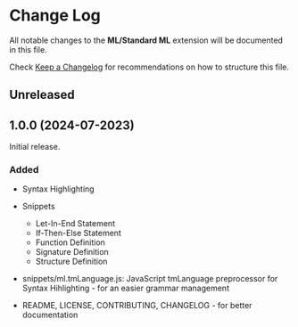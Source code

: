 # Change Log

All notable changes to the **ML/Standard ML** extension will be documented in this file.

Check [Keep a Changelog](http://keepachangelog.com/) for recommendations on how to structure this file.

## Unreleased


## 1.0.0 (2024-07-2023)
Initial release.
### Added
- Syntax Highlighting
- Snippets
    - Let-In-End Statement
    - If-Then-Else Statement
    - Function Definition
    - Signature Definition
    - Structure Definition

- snippets/ml.tmLanguage.js: JavaScript tmLanguage preprocessor for Syntax Hihlighting - for an easier grammar management
- README, LICENSE, CONTRIBUTING, CHANGELOG - for better documentation